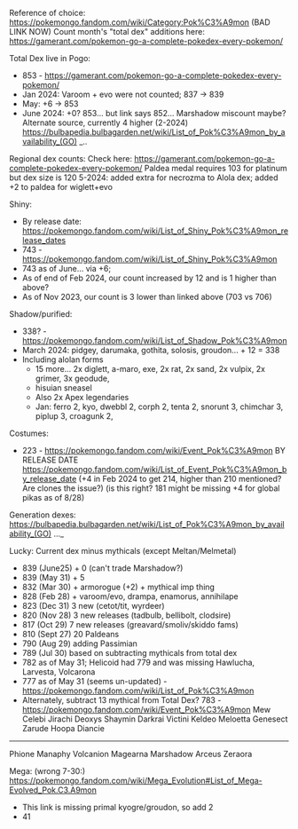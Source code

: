 Reference of choice:
https://pokemongo.fandom.com/wiki/Category:Pok%C3%A9mon  (BAD LINK NOW)
Count month's "total dex" additions here: https://gamerant.com/pokemon-go-a-complete-pokedex-every-pokemon/

Total Dex live in Pogo:
- 853 - https://gamerant.com/pokemon-go-a-complete-pokedex-every-pokemon/
- Jan 2024: Varoom + evo were not counted; 837 -> 839
- May: +6 -> 853
- June 2024: +0? 853... but link says 852... Marshadow miscount maybe?
Alternate source, currently 4 higher (2-2024)
https://bulbapedia.bulbagarden.net/wiki/List_of_Pok%C3%A9mon_by_availability_(GO)   _..

Regional dex counts: Check here:
https://gamerant.com/pokemon-go-a-complete-pokedex-every-pokemon/
Paldea medal requires 103 for platinum but dex size is 120
5-2024: added extra for necrozma to Alola dex; added +2 to paldea for wiglett+evo

Shiny:
- By release date: https://pokemongo.fandom.com/wiki/List_of_Shiny_Pok%C3%A9mon_release_dates
- 743 - https://pokemongo.fandom.com/wiki/List_of_Shiny_Pok%C3%A9mon
- 743 as of June... via +6; 
- As of end of Feb 2024, our count increased by 12 and is 1 higher than above?
- As of Nov 2023, our count is 3 lower than linked above (703 vs 706)


Shadow/purified:
- 338? - https://pokemongo.fandom.com/wiki/List_of_Shadow_Pok%C3%A9mon
- March 2024: pidgey, darumaka, gothita, solosis, groudon... + 12 = 338
- Including alolan forms
  - 15 more...
    2x diglett, a-maro, exe, 2x rat, 2x sand, 2x vulpix, 2x grimer, 3x geodude,
  - hisuian sneasel
  - Also 2x Apex legendaries
  - Jan: ferro 2, kyo, dwebbl 2, corph 2, tenta 2, snorunt 3, chimchar 3, piplup 3, croagunk 2, 

Costumes:
- 223 - https://pokemongo.fandom.com/wiki/Event_Pok%C3%A9mon
 BY RELEASE DATE https://pokemongo.fandom.com/wiki/List_of_Event_Pok%C3%A9mon_by_release_date
(+4 in Feb 2024 to get 214, higher than 210 mentioned? Are clones the issue?)
(is this right? 181 might be missing +4 for global pikas as of 8/28)

Generation dexes:
https://bulbapedia.bulbagarden.net/wiki/List_of_Pok%C3%A9mon_by_availability_(GO) ..._

Lucky: Current dex minus mythicals (except Meltan/Melmetal)
- 839 (June25) + 0 (can't trade Marshadow?)
- 839 (May 31) + 5
- 832 (Mar 30) + armorogue (+2) + mythical imp thing
- 828 (Feb 28) + varoom/evo, drampa, enamorus, annihilape
- 823 (Dec 31) 3 new (cetot/tit, wyrdeer)
- 820 (Nov 28) 3 new releases (tadbulb, bellibolt, clodsire)
- 817 (Oct 29) 7 new releases (greavard/smoliv/skiddo fams)
- 810 (Sept 27) 20 Paldeans
- 790 (Aug 29) adding Passimian
- 789 (Jul 30) based on subtracting mythicals from total dex
- 782 as of May 31; Helicoid had 779 and was missing Hawlucha, Larvesta, Volcarona
- 777 as of May 31 (seems un-updated) - https://pokemongo.fandom.com/wiki/List_of_Pok%C3%A9mon
- Alternately, subtract 13 mythical from Total Dex? 783 - https://pokemongo.fandom.com/wiki/Event_Pok%C3%A9mon
 Mew
 Celebi
 Jirachi
 Deoxys
 Shaymin
 Darkrai
 Victini
 Keldeo
 Meloetta
 Genesect
 Zarude
 Hoopa
 Diancie
 ---
 Phione
 Manaphy
 Volcanion
 Magearna
 Marshadow
 Arceus
 Zeraora

Mega:
(wrong 7-30:) https://pokemongo.fandom.com/wiki/Mega_Evolution#List_of_Mega-Evolved_Pok.C3.A9mon
- This link is missing primal kyogre/groudon, so add 2
- 41
